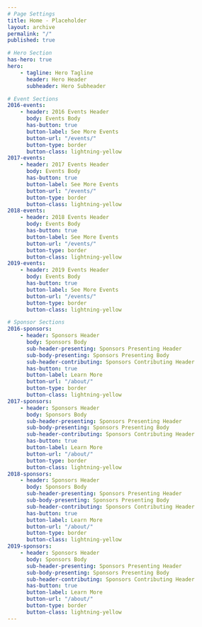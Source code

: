```yaml
---
# Page Settings
title: Home - Placeholder
layout: archive
permalink: "/"
published: true

# Hero Section
has-hero: true
hero:
    - tagline: Hero Tagline
      header: Hero Header
      subheader: Hero Subheader

# Event Sections
2016-events:
    - header: 2016 Events Header
      body: Events Body
      has-button: true
      button-label: See More Events
      button-url: "/events/"
      button-type: border
      button-class: lightning-yellow
2017-events:
    - header: 2017 Events Header
      body: Events Body
      has-button: true
      button-label: See More Events
      button-url: "/events/"
      button-type: border
      button-class: lightning-yellow
2018-events:
    - header: 2018 Events Header
      body: Events Body
      has-button: true
      button-label: See More Events
      button-url: "/events/"
      button-type: border
      button-class: lightning-yellow
2019-events:
    - header: 2019 Events Header
      body: Events Body
      has-button: true
      button-label: See More Events
      button-url: "/events/"
      button-type: border
      button-class: lightning-yellow

# Sponsor Sections
2016-sponsors:
    - header: Sponsors Header
      body: Sponsors Body
      sub-header-presenting: Sponsors Presenting Header
      sub-body-presenting: Sponsors Presenting Body
      sub-header-contributing: Sponsors Contributing Header
      has-button: true
      button-label: Learn More
      button-url: "/about/"
      button-type: border
      button-class: lightning-yellow
2017-sponsors:
    - header: Sponsors Header
      body: Sponsors Body
      sub-header-presenting: Sponsors Presenting Header
      sub-body-presenting: Sponsors Presenting Body
      sub-header-contributing: Sponsors Contributing Header
      has-button: true
      button-label: Learn More
      button-url: "/about/"
      button-type: border
      button-class: lightning-yellow
2018-sponsors:
    - header: Sponsors Header
      body: Sponsors Body
      sub-header-presenting: Sponsors Presenting Header
      sub-body-presenting: Sponsors Presenting Body
      sub-header-contributing: Sponsors Contributing Header
      has-button: true
      button-label: Learn More
      button-url: "/about/"
      button-type: border
      button-class: lightning-yellow
2019-sponsors:
    - header: Sponsors Header
      body: Sponsors Body
      sub-header-presenting: Sponsors Presenting Header
      sub-body-presenting: Sponsors Presenting Body
      sub-header-contributing: Sponsors Contributing Header
      has-button: true
      button-label: Learn More
      button-url: "/about/"
      button-type: border
      button-class: lightning-yellow
---
```

